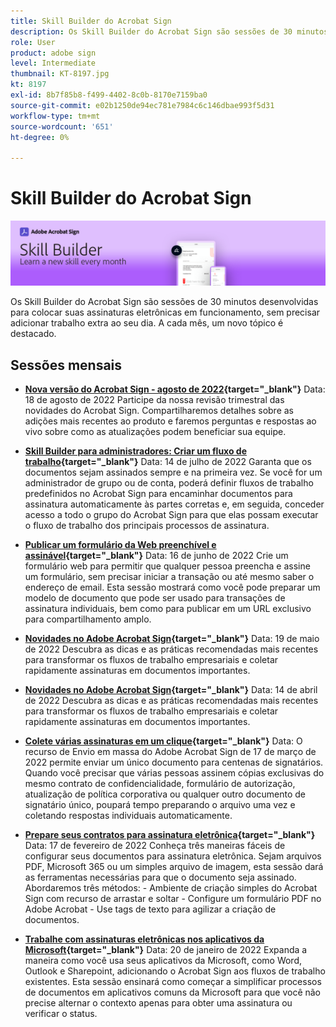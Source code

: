 ```yaml
---
title: Skill Builder do Acrobat Sign
description: Os Skill Builder do Acrobat Sign são sessões de 30 minutos criadas para colocar suas assinaturas eletrônicas em funcionamento, sem precisar adicionar trabalho extra
role: User
product: adobe sign
level: Intermediate
thumbnail: KT-8197.jpg
kt: 8197
exl-id: 8b7f85b8-f499-4402-8c0b-8170e7159ba0
source-git-commit: e02b1250de94ec781e7984c6c146dbae993f5d31
workflow-type: tm+mt
source-wordcount: '651'
ht-degree: 0%

---
```


# Skill Builder do Acrobat Sign

![Banner do Skill Builder](../assets/SB_Hero.png)

Os Skill Builder do Acrobat Sign são sessões de 30 minutos desenvolvidas para colocar suas assinaturas eletrônicas em funcionamento, sem precisar adicionar trabalho extra ao seu dia. A cada mês, um novo tópico é destacado.

## Sessões mensais

* **[Nova versão do Acrobat Sign - agosto de 2022](https://adobe-sign-skill-builder.joinus.adobeevents.com/attendease/networking/experience/06d8a836-4b51-426b-913e-189b23a82bd6/8b777e11-0e6d-45a8-b954-bbff5c887efc){target=&quot;_blank&quot;}**
Data: 18 de agosto de 2022 Participe da nossa revisão trimestral das novidades do Acrobat Sign. Compartilharemos detalhes sobre as adições mais recentes ao produto e faremos perguntas e respostas ao vivo sobre como as atualizações podem beneficiar sua equipe.

* **[Skill Builder para administradores: Criar um fluxo de trabalho](https://adobe-sign-skill-builder.joinus.adobeevents.com/attendease/networking/experience/83926d76-9959-4657-8b0c-f312835b46f6/aa1c9b21-1b16-4890-9c24-26dc630c4a95){target=&quot;_blank&quot;}**
Data: 14 de julho de 2022 Garanta que os documentos sejam assinados sempre e na primeira vez. Se você for um administrador de grupo ou de conta, poderá definir fluxos de trabalho predefinidos no Acrobat Sign para encaminhar documentos para assinatura automaticamente às partes corretas e, em seguida, conceder acesso a todo o grupo do Acrobat Sign para que elas possam executar o fluxo de trabalho dos principais processos de assinatura.

* **[Publicar um formulário da Web preenchível e assinável](https://adobe-sign-skill-builder.joinus.adobeevents.com/attendease/networking/experience/4499bc28-9f26-4b68-88a6-3815ebdff7cf/337fa9d6-c9d3-4bcc-b6d8-9c7580b9be40){target=&quot;_blank&quot;}**
Data: 16 de junho de 2022 Crie um formulário web para permitir que qualquer pessoa preencha e assine um formulário, sem precisar iniciar a transação ou até mesmo saber o endereço de email. Esta sessão mostrará como você pode preparar um modelo de documento que pode ser usado para transações de assinatura individuais, bem como para publicar em um URL exclusivo para compartilhamento amplo.

* **[Novidades no Adobe Acrobat Sign](https://adobe-sign-skill-builder.joinus.adobeevents.com/attendease/networking/experience/a51b7ffa-ccf1-41f7-a82c-27bf50d8eb5d/22ee6c72-b92e-43f8-9cc6-c177c9244fea){target=&quot;_blank&quot;}**
Data: 19 de maio de 2022 Descubra as dicas e as práticas recomendadas mais recentes para transformar os fluxos de trabalho empresariais e coletar rapidamente assinaturas em documentos importantes.

* **[Novidades no Adobe Acrobat Sign](https://adobe-sign-skill-builder.joinus.adobeevents.com/attendease/networking/experience/479894a1-131f-411d-b4c8-f699d72413bb/30619f65-b374-40db-85d1-0854dc48af0d){target=&quot;_blank&quot;}**
Data: 14 de abril de 2022 Descubra as dicas e as práticas recomendadas mais recentes para transformar os fluxos de trabalho empresariais e coletar rapidamente assinaturas em documentos importantes.

* **[Colete várias assinaturas em um clique](https://adobe-sign-skill-builder.joinus.adobeevents.com/attendease/networking/experience/44e4b483-7d05-44b3-b7e7-b265c9b84d07/2736bed0-b416-4578-ac3f-a57491f22c26){target=&quot;_blank&quot;}**
Data: O recurso de Envio em massa do Adobe Acrobat Sign de 17 de março de 2022 permite enviar um único documento para centenas de signatários. Quando você precisar que várias pessoas assinem cópias exclusivas do mesmo contrato de confidencialidade, formulário de autorização, atualização de política corporativa ou qualquer outro documento de signatário único, poupará tempo preparando o arquivo uma vez e coletando respostas individuais automaticamente.

* **[Prepare seus contratos para assinatura eletrônica](https://adobe-sign-skill-builder.joinus.adobeevents.com/attendease/networking/experience/9024b058-ade1-420f-87f0-68bd5f6d527a/cf8b172f-b9df-41ef-bfce-e6d4b0c3ddf4){target=&quot;_blank&quot;}**
Data: 17 de fevereiro de 2022 Conheça três maneiras fáceis de configurar seus documentos para assinatura eletrônica. Sejam arquivos PDF, Microsoft 365 ou um simples arquivo de imagem, esta sessão dará as ferramentas necessárias para que o documento seja assinado. Abordaremos três métodos: - Ambiente de criação simples do Acrobat Sign com recurso de arrastar e soltar - Configure um formulário PDF no Adobe Acrobat - Use tags de texto para agilizar a criação de documentos.

* **[Trabalhe com assinaturas eletrônicas nos aplicativos da Microsoft](https://adobe-sign-skill-builder.joinus.adobeevents.com/attendease/networking/experience/2dcd80a6-6335-4756-bbc8-3505fe99594b/866c4314-dc74-473b-9859-828801814e13){target=&quot;_blank&quot;}**
Data: 20 de janeiro de 2022 Expanda a maneira como você usa seus aplicativos da Microsoft, como Word, Outlook e Sharepoint, adicionando o Acrobat Sign aos fluxos de trabalho existentes. Esta sessão ensinará como começar a simplificar processos de documentos em aplicativos comuns da Microsoft para que você não precise alternar o contexto apenas para obter uma assinatura ou verificar o status.
